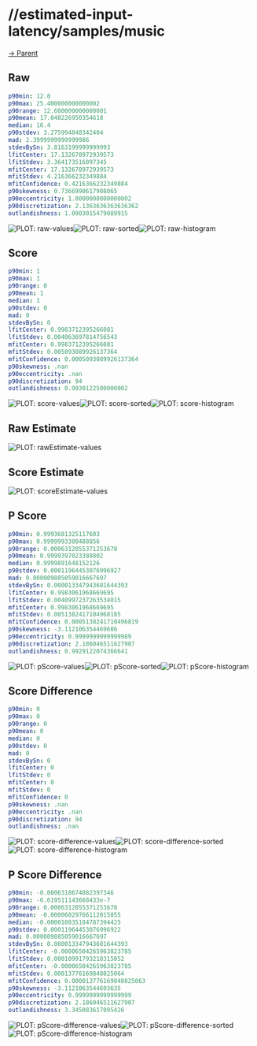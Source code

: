 
# //estimated-input-latency/samples/music

[→ Parent](../..)


## Raw


```yaml
p90min: 12.8
p90max: 25.400000000000002
p90range: 12.600000000000001
p90mean: 17.048226950354618
median: 16.4
p90stdev: 3.275994848342404
mad: 2.3999999999999986
stdevBySn: 3.8163199999999993
lfitCenter: 17.132678972939573
lfitStdev: 3.364173516097345
mfitCenter: 17.132678972939573
mfitStdev: 4.216366232349884
mfitConfidence: 0.4216366232349884
p90skewness: 0.7366990617908065
p90eccentricity: 1.0000000000000002
p90discretization: 2.1363636363636362
outlandishness: 1.0903015479089915

```

![PLOT: raw-values](./raw/values.svg)![PLOT: raw-sorted](./raw/sorted.svg)![PLOT: raw-histogram](./raw/histogram.svg)
## Score


```yaml
p90min: 1
p90max: 1
p90range: 0
p90mean: 1
median: 1
p90stdev: 0
mad: 0
stdevBySn: 0
lfitCenter: 0.9983712395266081
lfitStdev: 0.004063697814756543
mfitCenter: 0.9983712395266081
mfitStdev: 0.005093089926137364
mfitConfidence: 0.0005093089926137364
p90skewness: .nan
p90eccentricity: .nan
p90discretization: 94
outlandishness: 0.9930122500000002

```

![PLOT: score-values](./score/values.svg)![PLOT: score-sorted](./score/sorted.svg)![PLOT: score-histogram](./score/histogram.svg)
## Raw Estimate

![PLOT: rawEstimate-values](./rawEstimate/values.svg)
## Score Estimate

![PLOT: scoreEstimate-values](./scoreEstimate/values.svg)
## P Score


```yaml
p90min: 0.9993681325117603
p90max: 0.9999993380488856
p90range: 0.0006312055371253678
p90mean: 0.9999397023388802
median: 0.9999891648152126
p90stdev: 0.00011964453076996927
mad: 0.000009885059016667697
stdevBySn: 0.000013347943681644393
lfitCenter: 0.9983061968669695
lfitStdev: 0.0040997237263534015
mfitCenter: 0.9983061968669695
mfitStdev: 0.0051382417104968185
mfitConfidence: 0.0005138241710496819
p90skewness: -3.112106354469686
p90eccentricity: 0.9999999999999989
p90discretization: 2.186046511627907
outlandishness: 0.9929122074366641

```

![PLOT: pScore-values](./pScore/values.svg)![PLOT: pScore-sorted](./pScore/sorted.svg)![PLOT: pScore-histogram](./pScore/histogram.svg)
## Score Difference


```yaml
p90min: 0
p90max: 0
p90range: 0
p90mean: 0
median: 0
p90stdev: 0
mad: 0
stdevBySn: 0
lfitCenter: 0
lfitStdev: 0
mfitCenter: 0
mfitStdev: 0
mfitConfidence: 0
p90skewness: .nan
p90eccentricity: .nan
p90discretization: 94
outlandishness: .nan

```

![PLOT: score-difference-values](./score-difference/values.svg)![PLOT: score-difference-sorted](./score-difference/sorted.svg)![PLOT: score-difference-histogram](./score-difference/histogram.svg)
## P Score Difference


```yaml
p90min: -0.0006318674882397346
p90max: -6.619511143668433e-7
p90range: 0.0006312055371253678
p90mean: -0.00006029766112015855
median: -0.000010835184787394425
p90stdev: 0.00011964453076996922
mad: 0.000009885059016667697
stdevBySn: 0.000013347943681644393
lfitCenter: -0.00006504265963823785
lfitStdev: 0.00010991793218315052
mfitCenter: -0.00006504265963823785
mfitStdev: 0.00013776169848825064
mfitConfidence: 0.000013776169848825063
p90skewness: -3.1121063544693635
p90eccentricity: 0.9999999999999999
p90discretization: 2.186046511627907
outlandishness: 3.345083617095426

```

![PLOT: pScore-difference-values](./pScore-difference/values.svg)![PLOT: pScore-difference-sorted](./pScore-difference/sorted.svg)![PLOT: pScore-difference-histogram](./pScore-difference/histogram.svg)
